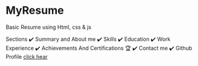 # MyResume
Basic Resume using  Html, css &amp; js

Sections
✔️ Summary and About me
✔️ Skills
✔️ Education
✔️ Work Experience
✔️ Achievements And Certifications 🏆
✔️ Contact me
✔️ Github Profile
[click hear](https://nikhilambhore01.github.io/MyResume/)
